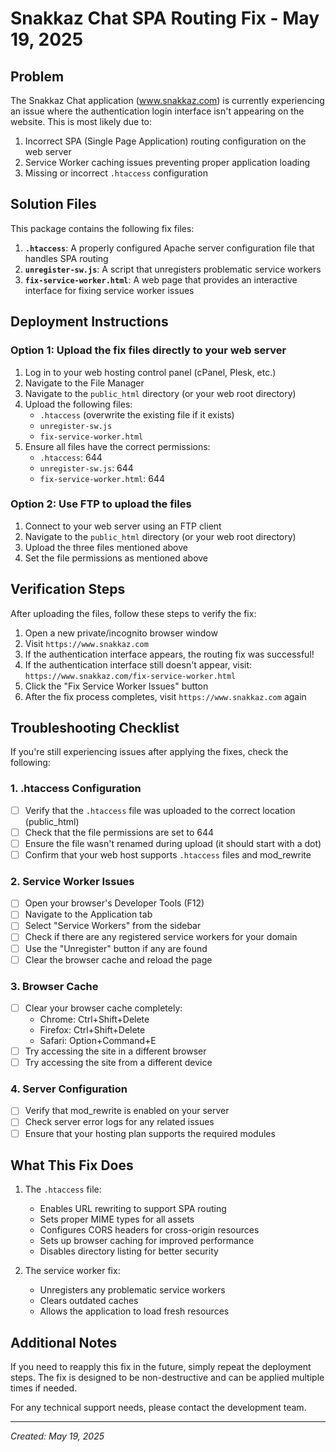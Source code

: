 # Snakkaz Chat SPA Routing Fix - May 19, 2025

## Problem

The Snakkaz Chat application (www.snakkaz.com) is currently experiencing an issue where the authentication login interface isn't appearing on the website. This is most likely due to:

1. Incorrect SPA (Single Page Application) routing configuration on the web server
2. Service Worker caching issues preventing proper application loading
3. Missing or incorrect `.htaccess` configuration

## Solution Files

This package contains the following fix files:

1. **`.htaccess`**: A properly configured Apache server configuration file that handles SPA routing
2. **`unregister-sw.js`**: A script that unregisters problematic service workers
3. **`fix-service-worker.html`**: A web page that provides an interactive interface for fixing service worker issues

## Deployment Instructions

### Option 1: Upload the fix files directly to your web server

1. Log in to your web hosting control panel (cPanel, Plesk, etc.)
2. Navigate to the File Manager
3. Navigate to the `public_html` directory (or your web root directory)
4. Upload the following files:
   - `.htaccess` (overwrite the existing file if it exists)
   - `unregister-sw.js`
   - `fix-service-worker.html`
5. Ensure all files have the correct permissions:
   - `.htaccess`: 644
   - `unregister-sw.js`: 644
   - `fix-service-worker.html`: 644

### Option 2: Use FTP to upload the files

1. Connect to your web server using an FTP client
2. Navigate to the `public_html` directory (or your web root directory)
3. Upload the three files mentioned above
4. Set the file permissions as mentioned above

## Verification Steps

After uploading the files, follow these steps to verify the fix:

1. Open a new private/incognito browser window
2. Visit `https://www.snakkaz.com`
3. If the authentication interface appears, the routing fix was successful!
4. If the authentication interface still doesn't appear, visit:
   `https://www.snakkaz.com/fix-service-worker.html`
5. Click the "Fix Service Worker Issues" button
6. After the fix process completes, visit `https://www.snakkaz.com` again

## Troubleshooting Checklist

If you're still experiencing issues after applying the fixes, check the following:

### 1. .htaccess Configuration
- [ ] Verify that the `.htaccess` file was uploaded to the correct location (public_html)
- [ ] Check that the file permissions are set to 644
- [ ] Ensure the file wasn't renamed during upload (it should start with a dot)
- [ ] Confirm that your web host supports `.htaccess` files and mod_rewrite

### 2. Service Worker Issues
- [ ] Open your browser's Developer Tools (F12)
- [ ] Navigate to the Application tab
- [ ] Select "Service Workers" from the sidebar
- [ ] Check if there are any registered service workers for your domain
- [ ] Use the "Unregister" button if any are found
- [ ] Clear the browser cache and reload the page

### 3. Browser Cache
- [ ] Clear your browser cache completely:
   - Chrome: Ctrl+Shift+Delete
   - Firefox: Ctrl+Shift+Delete
   - Safari: Option+Command+E
- [ ] Try accessing the site in a different browser
- [ ] Try accessing the site from a different device

### 4. Server Configuration
- [ ] Verify that mod_rewrite is enabled on your server
- [ ] Check server error logs for any related issues
- [ ] Ensure that your hosting plan supports the required modules

## What This Fix Does

1. The `.htaccess` file:
   - Enables URL rewriting to support SPA routing
   - Sets proper MIME types for all assets
   - Configures CORS headers for cross-origin resources
   - Sets up browser caching for improved performance
   - Disables directory listing for better security

2. The service worker fix:
   - Unregisters any problematic service workers
   - Clears outdated caches
   - Allows the application to load fresh resources

## Additional Notes

If you need to reapply this fix in the future, simply repeat the deployment steps. The fix is designed to be non-destructive and can be applied multiple times if needed.

For any technical support needs, please contact the development team.

---

*Created: May 19, 2025*
